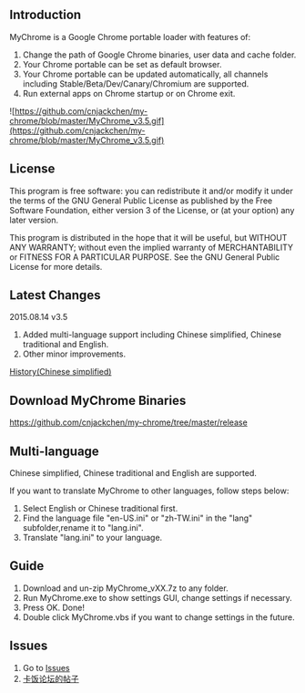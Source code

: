 ## Introduction

MyChrome is a Google Chrome portable loader with features of:
 1. Change the path of Google Chrome binaries, user data and cache folder.
 2. Your Chrome portable can be set as default browser.
 3. Your Chrome portable can be updated automatically, all channels including Stable/Beta/Dev/Canary/Chromium are supported.
 4. Run external apps on Chrome startup or on Chrome exit.

![https://github.com/cnjackchen/my-chrome/blob/master/MyChrome_v3.5.gif](https://github.com/cnjackchen/my-chrome/blob/master/MyChrome_v3.5.gif)

## License

This program is free software: you can redistribute it and/or modify
it under the terms of the GNU General Public License as published by
the Free Software Foundation, either version 3 of the License, or
(at your option) any later version.

This program is distributed in the hope that it will be useful,
but WITHOUT ANY WARRANTY; without even the implied warranty of
MERCHANTABILITY or FITNESS FOR A PARTICULAR PURPOSE.  See the
GNU General Public License for more details.

## Latest Changes
 2015.08.14 v3.5
 1. Added multi-language support including Chinese simplified, Chinese traditional and English.
 2. Other minor improvements.

[History(Chinese simplified)](https://github.com/cnjackchen/my-chrome/wiki/History)

## Download MyChrome Binaries
https://github.com/cnjackchen/my-chrome/tree/master/release
 
## Multi-language
Chinese simplified, Chinese traditional and English are supported.

If you want to translate MyChrome to other languages, follow steps below:
 1. Select English or Chinese traditional first.
 2. Find the language file "en-US.ini" or "zh-TW.ini" in the "lang" subfolder,rename it to "lang.ini".
 3. Translate "lang.ini" to your language.

## Guide
 1. Download and un-zip MyChrome_vXX.7z to any folder.
 2. Run MyChrome.exe to show settings GUI, change settings if necessary.
 3. Press OK. Done!
 4. Double click MyChrome.vbs if you want to change settings in the future. 

## Issues
 1. Go to [Issues](https://github.com/cnjackchen/my-chrome/issues)
 2. [卡饭论坛的帖子](http://bbs.kafan.cn/thread-1725205-1-1.html)
